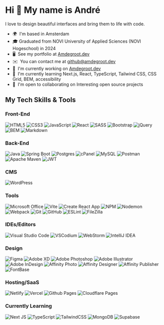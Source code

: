 <!-- https://shields.io -->
<!-- https://simpleicons.org -->
<!-- https://github.com/simple-icons/simple-icons -->
Hi 👋 My name is André
======================

I love to design beautiful interfaces and bring them to life with code.

* 🌍  I'm based in Amsterdam
* 🎓  Graduated from NOVI University of Applied Sciences (NOVI Hogeschool) in 2024
* 🖥️  See my portfolio at <a target="_blank" href="https://amdegroot.dev">Amdegroot.dev</a>
* ✉️  You can contact me at [github@amdegroot.dev](mailto:github@amdegroot.dev)
* 🚀  I'm currently working on <a target="_blank" href="https://amdegroot.dev">Amdegroot.dev</a>
* 🧠  I'm currently learning Next.js, React, TypeScript, Tailwind CSS, CSS Grid, BEM, accessibility
* 🤝  I'm open to collaborating on Interesting open source projects


## My Tech Skills & Tools
### Front-End
![HTML5](https://img.shields.io/badge/html5-%23E34F26.svg?style=for-the-badge&logo=html5&logoColor=white)
![CSS3](https://img.shields.io/badge/css3-%231572B6.svg?style=for-the-badge&logo=css3&logoColor=white)
![JavaScript](https://img.shields.io/badge/javascript-%23323330.svg?style=for-the-badge&logo=javascript&logoColor=%23F7DF1E)
![React](https://img.shields.io/badge/react-%2320232a.svg?style=for-the-badge&logo=react&logoColor=%2361DAFB)
![SASS](https://img.shields.io/badge/SASS-hotpink.svg?style=for-the-badge&logo=SASS&logoColor=white)
![Bootstrap](https://img.shields.io/badge/Bootstrap-%237952B3?style=for-the-badge&logo=Bootstrap&logoColor=white)
![jQuery](https://img.shields.io/badge/jquery-%230769AD.svg?style=for-the-badge&logo=jquery&logoColor=white)
![BEM](https://img.shields.io/badge/BEM-%23000000?style=for-the-badge&logo=BEM&logoColor=white)
![Markdown](https://img.shields.io/badge/markdown-%23000000.svg?style=for-the-badge&logo=markdown&logoColor=white)


### Back-End
![Java](https://img.shields.io/badge/java-%23ED8B00.svg?style=for-the-badge&logo=openjdk&logoColor=white)
![Spring Boot](https://img.shields.io/badge/Spring%20Boot-F2F4F9?style=for-the-badge&logo=spring-boot)
![Postgres](https://img.shields.io/badge/postgres-%23316192.svg?style=for-the-badge&logo=postgresql&logoColor=white)
![cPanel](https://img.shields.io/badge/cPanel-%23FF6C2C?style=for-the-badge&logo=cPanel&logoColor=white)
![MySQL](https://img.shields.io/badge/mysql-4479A1.svg?style=for-the-badge&logo=mysql&logoColor=white)
![Postman](https://img.shields.io/badge/Postman-FF6C37?style=for-the-badge&logo=postman&logoColor=white)
![Apache Maven](https://img.shields.io/badge/Apache%20Maven-C71A36?style=for-the-badge&logo=Apache%20Maven&logoColor=white)
![JWT](https://img.shields.io/badge/JWT-black?style=for-the-badge&logo=JSON%20web%20tokens)

### CMS
![WordPress](https://img.shields.io/badge/WordPress-%23117AC9.svg?style=for-the-badge&logo=WordPress&logoColor=white)

### Tools
![Microsoft Office](https://img.shields.io/badge/Microsoft_Office-D83B01?style=for-the-badge&logo=microsoft-office&logoColor=white)
![Vite](https://img.shields.io/badge/vite-%23646CFF.svg?style=for-the-badge&logo=vite&logoColor=white)
![Create React App](https://img.shields.io/badge/Create%20React%20App-%2309D3AC?style=for-the-badge&logo=Create%20React%20App&logoColor=white)
![NPM](https://img.shields.io/badge/NPM-%23CB3837.svg?style=for-the-badge&logo=npm&logoColor=white)
![Nodemon](https://img.shields.io/badge/NODEMON-%23323330.svg?style=for-the-badge&logo=nodemon&logoColor=%BBDEAD)
![Webpack](https://img.shields.io/badge/webpack-%238DD6F9.svg?style=for-the-badge&logo=webpack&logoColor=black)
![Git](https://img.shields.io/badge/git-%23F05033.svg?style=for-the-badge&logo=git&logoColor=white)
![GitHub](https://img.shields.io/badge/github-%23121011.svg?style=for-the-badge&logo=github&logoColor=white)
![ESLint](https://img.shields.io/badge/ESLint-%234B32C3?style=for-the-badge&logo=ESLint&logoColor=white)
![FileZilla](https://img.shields.io/badge/FileZilla-%23BF0000?style=for-the-badge&logo=FileZilla&logoColor=white)


### IDEs/Editors
![Visual Studio Code](https://img.shields.io/badge/Visual%20Studio%20Code-0078d7.svg?style=for-the-badge&logo=visual-studio-code&logoColor=white)
![VSCodium](https://img.shields.io/badge/VSCodium-%232F80ED?style=for-the-badge&logo=VSCodium&logoColor=white)
![WebStorm](https://img.shields.io/badge/webstorm-143?style=for-the-badge&logo=webstorm&logoColor=white&color=black)
![IntelliJ IDEA](https://img.shields.io/badge/IntelliJIDEA-000000.svg?style=for-the-badge&logo=intellij-idea&logoColor=white)

### Design
![Figma](https://img.shields.io/badge/figma-%23F24E1E.svg?style=for-the-badge&logo=figma&logoColor=white)
![Adobe XD](https://img.shields.io/badge/Adobe%20XD-470137?style=for-the-badge&logo=Adobe%20XD&logoColor=#FF61F6)
![Adobe Photoshop](https://img.shields.io/badge/adobe%20photoshop-%2331A8FF.svg?style=for-the-badge&logo=adobe%20photoshop&logoColor=white)
![Adobe Illustrator](https://img.shields.io/badge/adobe%20illustrator-%23FF9A00.svg?style=for-the-badge&logo=adobe%20illustrator&logoColor=white)
![Adobe InDesign](https://img.shields.io/badge/Adobe%20InDesign-49021F?style=for-the-badge&logo=adobeindesign&logoColor=white)
![Affinity Photo](https://img.shields.io/badge/affinity%20photo-%234E3188?style=for-the-badge&logo=Affinity%20Photo&logoColor=white)
![Affinity Designer](https://img.shields.io/badge/affinity%20designer-%231B72BE.svg?style=for-the-badge&logo=affinity-designer&logoColor=white)
![Affinity Publisher](https://img.shields.io/badge/affinity%20publisher-red?style=for-the-badge&logo=Affinity%20Publisher&color=%23891B26)
![FontBase](https://img.shields.io/badge/FontBase-%233D03A7?style=for-the-badge&logo=FontBase&logoColor=white)

### Hosting/SaaS
![Netlify](https://img.shields.io/badge/netlify-%23000000.svg?style=for-the-badge&logo=netlify&logoColor=#00C7B7)
![Vercel](https://img.shields.io/badge/vercel-%23000000.svg?style=for-the-badge&logo=vercel&logoColor=white)
![Github Pages](https://img.shields.io/badge/github%20pages-121013?style=for-the-badge&logo=github&logoColor=white)
![Cloudflare Pages](https://img.shields.io/badge/Cloudflare%20Pages-%23F38020?style=for-the-badge&logo=Cloudflare%20Pages&logoColor=white)


### Currently Learning
![Next JS](https://img.shields.io/badge/Next-black?style=for-the-badge&logo=next.js&logoColor=white)
![TypeScript](https://img.shields.io/badge/typescript-%23007ACC.svg?style=for-the-badge&logo=typescript&logoColor=white)
![TailwindCSS](https://img.shields.io/badge/tailwindcss-%2338B2AC.svg?style=for-the-badge&logo=tailwind-css&logoColor=white)
![MongoDB](https://img.shields.io/badge/MongoDB-%234ea94b.svg?style=for-the-badge&logo=mongodb&logoColor=white)
![Supabase](https://img.shields.io/badge/Supabase-3ECF8E?style=for-the-badge&logo=supabase&logoColor=white)






